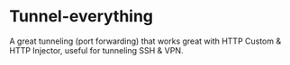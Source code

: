 # Tunnel-everything
A great tunneling (port forwarding) that works great with HTTP Custom &amp; HTTP Injector, useful for tunneling SSH &amp; VPN.
